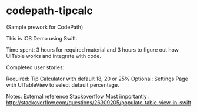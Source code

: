 codepath-tipcalc
================
(Sample prework for CodePath)

This is iOS Demo using Swift. 

Time spent: 3 hours for required material and 3 hours to figure out how UITable works and integrate with code. 

Completed user stories:

Required: Tip Calculator with default 18, 20 or 25% 
Optional: Settings Page with UITableView to select default percentage.

Notes: External reference 
Stackoverflow 
Most importantly : http://stackoverflow.com/questions/26309205/populate-table-view-in-swift

